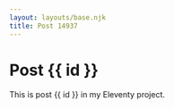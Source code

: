 ```yaml
---
layout: layouts/base.njk
title: Post 14937
---
```


# Post {{ id }}

This is post {{ id }} in my Eleventy project.
